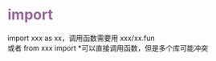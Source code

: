 # <font color = #996699>import</font>

import xxx as xx，调用函数需要用 xxx/xx.fun  
或者 from xxx import *可以直接调用函数，但是多个库可能冲突